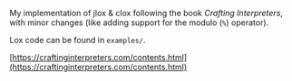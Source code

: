 My implementation of jlox & clox following the book _Crafting Interpreters_, with minor
changes (like adding support for the modulo (`%`) operator).

Lox code can be found in `examples/`.

[https://craftinginterpreters.com/contents.html](https://craftinginterpreters.com/contents.html)

